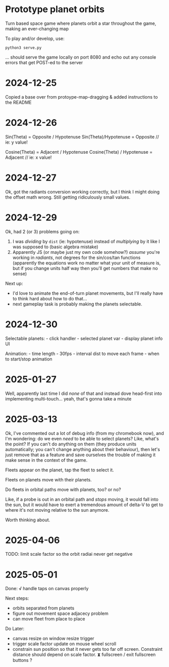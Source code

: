 # Prototype planet orbits

Turn based space game where planets orbit a star throughout the game, making an ever-changing map

To play and/or develop, use:
```
python3 serve.py
```
... should serve the game locally on port 8080 and echo out any console errors that get POST-ed to the server

# 2024-12-25

Copied a base over from protoype-map-dragging & added instructions to the README

# 2024-12-26

Sin(Theta) = Opposite / Hypotenuse
Sin(Theta)/Hypotenuse = Opposite // ie: y value!

Cosine(Theta) = Adjacent / Hypotenuse
Cosine(Theta) / Hypotenuse = Adjacent // ie: x value!

# 2024-12-27

Ok, got the radiants conversion working correctly, but I think I might doing the offset math wrong. Still getting ridiculously small values.

# 2024-12-29

Ok, had 2 (or 3) problems going on:
1. I was _dividing_ by `dist` (ie: hypotenuse) instead of _multiplying_ by it like I was supposed to (basic algebra mistake)
2. Apparently JS (or maybe just my own code somehow?) _assume_ you're working in _radiants_, not degrees for the sin/cos/tan functions (apparently the equations work no matter what your unit of measure is, but if you change units half way then you'll get numbers that make no sense)

Next up:
- I'd love to animate the end-of-turn planet movements, but I'll really have to think hard about how to do that...
- next gameplay task is probably making the planets selectable.

# 2024-12-30

Selectable planets:
    - click handler
    - selected planet var
    - display planet info UI

Animation:
    - time length
    - 30fps
    - interval dist to move each frame
    - when to start/stop animation


# 2025-01-27

Well, apparently last time I did _none_ of that and instead dove head-first into implementing multi-touch... yeah, that's gonna take a minute

# 2025-03-13

Ok, I've commented out a lot of debug info (from my chromebook now), and I'm wondering: do we even _need_ to be able to select planets? Like, what's the point? If you can't do anything on them (they produce units automatically; you can't change anything about their behaviour), then let's just remove that as a feature and save ourselves the trouble of making it make sense in the context of the game. 

Fleets appear on the planet, tap the fleet to select it.

Fleets on planets move with their planets.

Do fleets in orbital paths move with planets, too? or no?

Like, if a probe is out in an orbital path and _stops_ moving, it would fall into the sun, but it would have to exert a tremendous amount of delta-V to get to where it's not moving relative to the sun anymore.

Worth thinking about.

# 2025-04-06

TODO: limit scale factor so the orbit radiai never get negative

# 2025-05-01
Done:
√ handle taps on canvas properly

Next steps:
- orbits separated from planets
- figure out movement space adjacecy problem
- can move fleet from place to place

Do Later:
- canvas resize on window resize trigger
- trigger scale factor update on mouse wheel scroll
- constrain sun position so that it never gets too far off screen. Constraint distance should depend on scale factor.
⧗ fullscreen / exit fullscreen buttons ?
